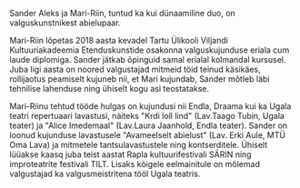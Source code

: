 Sander Aleks ja Mari-Riin, tuntud ka kui dünaamiline duo, on valguskunstnikest abielupaar.

Mari-Riin lõpetas 2018 aasta kevadel Tartu Ülikooli Viljandi Kultuuriakadeemia Etenduskunstide osakonna
valguskujunduse eriala cum laude diplomiga. Sander jätkab õpinguid samal erialal kolmandal kursusel.
Juba ligi aasta on noored valgustajad mitmeid töid teinud käsikäes, rollijaotus peamiselt kujuneb nii, et Mari kujundab,
Sander mõtleb läbi tehnilise lahenduse ning ühiselt kogu asi teostatakse.

Mari-Riinu tehtud tööde hulgas on kujundusi nii Endla, Draama kui ka Ugala teatri repertuaari lavastusi,
näiteks "Krdi loll lind" (Lav.Taago Tubin, Ugala teater) ja "Alice Imedemaal" (Lav.Laura Jaanhold, Endla teater). 
Sander on loonud kujunduse lavastusele "Avameelselt abielust" (Lav. Erki Aule, MTÜ Oma Lava) ja mitmetele
tantsulavastustele ning kontserditele. Ühiselt lüüakse kaasq juba teist aastat Rapla kultuurifestivali SÄRIN ning
improteatrite festivali TILT. Lisaks kõigele eelmainitule on mõlemad valgustajad ka valgusmeistritena tööl Ugala teatris.

